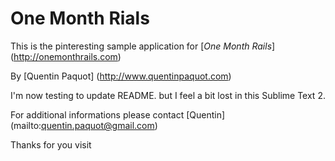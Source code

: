 # One Month Rials

This is the pinteresting sample application for 
[*One Month Rails*] (http://onemonthrails.com)

By [Quentin Paquot] (http://www.quentinpaquot.com)

I'm now testing to update README. but I feel a bit lost in this Sublime Text 2.

For additional informations please contact [Quentin] (mailto:quentin.paquot@gmail.com)

Thanks for you visit